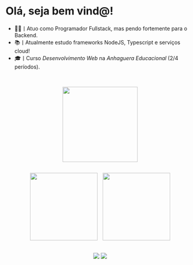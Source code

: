 # Olá, seja bem vind@!

- 👨‍💻丨Atuo como Programador Fullstack, mas pendo fortemente para o Backend.
- 📚丨Atualmente estudo frameworks NodeJS, Typescript e serviços cloud!
- 🎓丨Curso *Desenvolvimento Web* na *Anhaguera Educacional* (2/4 períodos).
<br>
<p align="center">
  <img height="200em" src="https://i.pinimg.com/originals/89/ea/39/89ea39a387d0dea3684b44171110199d.gif">
</p>

##
<p align="center">
  <img height="180em" src="https://github-readme-stats.vercel.app/api?username=messiasnycolas&count_private=true&show_icons=true&theme=radical&locale=pt-br&border_color=1aff19">⠀
  <img height="180em" src="https://github-readme-stats.vercel.app/api/top-langs/?username=messiasnycolas&layout=compact&theme=radical&locale=pt-br&border_color=1aff19">
</p>

##
<p align="center">
  <a href="mailto:nycolaspmessias@gmail.com"><img src="https://img.shields.io/badge/-Gmail-%23333?style=for-the-badge&logo=gmail&logoColor=white"></a>
  <a href="https://bit.ly/nycolaslinkedin"><img src="https://img.shields.io/badge/-LinkedIn-%230077B5?style=for-the-badge&logo=linkedin&logoColor=white"></a>
</p>
<!--
**messiasnycolas/messiasnycolas** is a ✨ _special_ ✨ repository because its `README.md` (this file) appears on your GitHub profile.

Here are some ideas to get you started:

- 🔭 I’m currently working on ...
- 🌱 I’m currently learning ...
- 👯 I’m looking to collaborate on ...
- 🤔 I’m looking for help with ...
- 💬 Ask me about ...
- 📫 How to reach me: ...
- 😄 Pronouns: ...
- ⚡ Fun fact: ...
👍
-->
